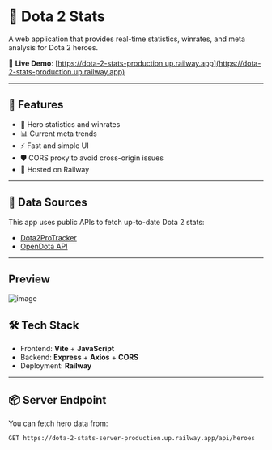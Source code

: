# 🎯 Dota 2 Stats

A web application that provides real-time statistics, winrates, and meta analysis for Dota 2 heroes.

🔗 **Live Demo**: [https://dota-2-stats-production.up.railway.app](https://dota-2-stats-production.up.railway.app)

---

## 📌 Features

- 🦸 Hero statistics and winrates
- 📊 Current meta trends
- ⚡ Fast and simple UI
- 🛡️ CORS proxy to avoid cross-origin issues
- 🚀 Hosted on Railway

---

## 🧠 Data Sources

This app uses public APIs to fetch up-to-date Dota 2 stats:

- [Dota2ProTracker](https://dota2protracker.com/)
- [OpenDota API](https://docs.opendota.com/)

---
## Preview 
![image](https://github.com/user-attachments/assets/3a77e171-03a4-4c61-a92e-3aade822cb3d)

## 🛠 Tech Stack

- Frontend: **Vite** + **JavaScript**
- Backend: **Express** + **Axios** + **CORS**
- Deployment: **Railway**

---

## 📦 Server Endpoint

You can fetch hero data from:

```bash
GET https://dota-2-stats-server-production.up.railway.app/api/heroes
